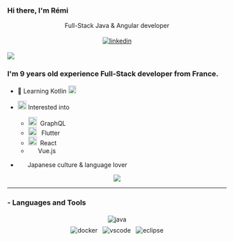### Hi there, I'm Rémi

<p align="center">
   Full-Stack Java & Angular developer
</p>
<p align="center">
  <a href="https://www.linkedin.com/in/r%C3%A9mi-bleuse-676a68b7/">
    <img src="https://raw.githubusercontent.com/rbleuse/rbleuse/master/svg/social/linkedin.svg" alt="linkedin" style="vertical-align:top; margin:4px">
  </a>
</p>

![](https://visitor-badge.glitch.me/badge?page_id=rbleuse.rbleuse)
<br />

<p align="center">
  <h3> I'm 9 years old experience Full-Stack developer from France.</h3>
</p>

 - 🌱 Learning Kotlin <img height="18" src="https://upload.wikimedia.org/wikipedia/commons/7/74/Kotlin-logo.svg">

 - <img height="20" src="https://raw.githubusercontent.com/rbleuse/rbleuse/master/svg/interest.svg"> Interested into
   - <img height="20" src="https://upload.wikimedia.org/wikipedia/commons/thumb/1/17/GraphQL_Logo.svg/1024px-GraphQL_Logo.svg.png">&nbsp;&nbsp;GraphQL
   - <img height="19" src="https://cdn.worldvectorlogo.com/logos/flutter-logo.svg">&nbsp;&nbsp;&nbsp;Flutter
   - <img height="20" src="https://cdn.worldvectorlogo.com/logos/react-2.svg">&nbsp;&nbsp;React
   - <img height="15" src="https://upload.wikimedia.org/wikipedia/commons/thumb/9/95/Vue.js_Logo_2.svg/langfr-1920px-Vue.js_Logo_2.svg.png">&nbsp;&nbsp;Vue.js

 - <img height="15" src="https://upload.wikimedia.org/wikipedia/commons/9/9e/Flag_of_Japan.svg">&nbsp;&nbsp;Japanese culture & language lover

<p align="center" >
  <a href="https://github.com/anuraghazra/github-readme-stats"> 
    <img  src="https://github-readme-stats.vercel.app/api?username=rbleuse&&show_icons=true&theme=radical"/>
  </a>
</p>

*************

### - Languages and Tools

<p align="center">
  <!-- For more icons please follow  https://github.com/MikeCodesDotNET/ColoredBadges -->
  <img src="https://raw.githubusercontent.com/rbleuse/rbleuse/master/svg/dev/languages/java.svg" alt="java" style="vertical-align:top; margin:4px">
  <br />
  <img src="https://raw.githubusercontent.com/rbleuse/rbleuse/master/svg/dev/tools/docker.svg" alt="docker" style="vertical-align:top; margin:4px">
  <img src="https://raw.githubusercontent.com/rbleuse/rbleuse/master/svg/dev/tools/visualstudio_code.svg" alt="vscode" style="vertical-align:top; margin:4px">
  <img src="https://raw.githubusercontent.com/rbleuse/rbleuse/master/svg/dev/tools/eclipse.svg" alt="eclipse" style="vertical-align:top; margin:4px">
</p>